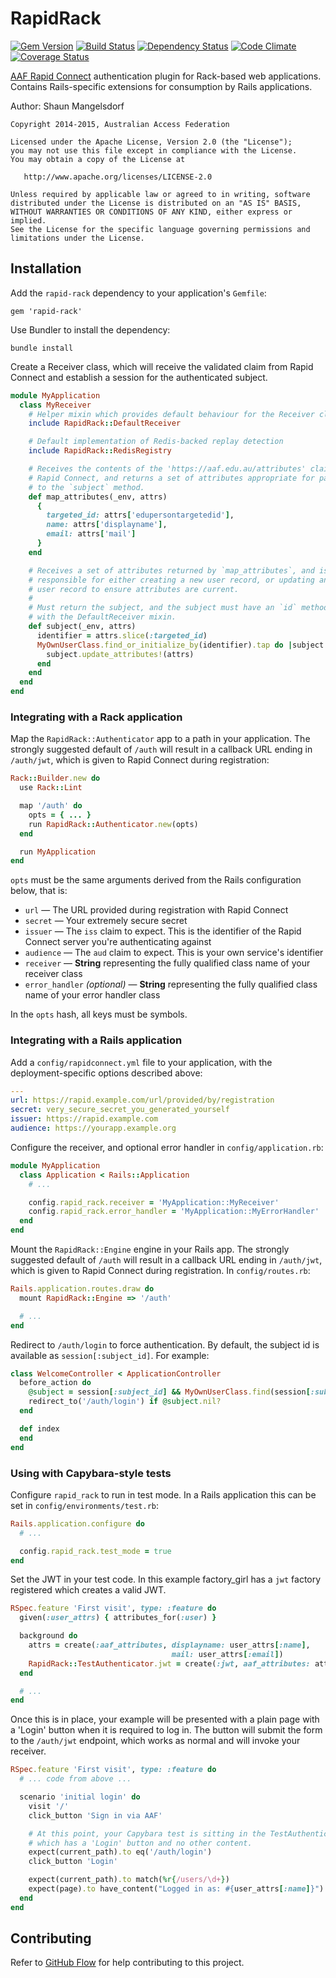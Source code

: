 # RapidRack

[![Gem Version][GV img]][Gem Version]
[![Build Status][BS img]][Build Status]
[![Dependency Status][DS img]][Dependency Status]
[![Code Climate][CC img]][Code Climate]
[![Coverage Status][CS img]][Code Climate]

[Gem Version]: https://rubygems.org/gems/rapid-rack
[Build Status]: https://codeship.com/projects/91209
[Dependency Status]: https://gemnasium.com/ausaccessfed/rapid-rack
[Code Climate]: https://codeclimate.com/github/ausaccessfed/rapid-rack

[GV img]: https://img.shields.io/gem/v/rapid-rack.svg
[BS img]: https://img.shields.io/codeship/6fad8f80-0cd0-0133-0d1a-36a99efb0264/develop.svg
[DS img]: https://img.shields.io/gemnasium/ausaccessfed/rapid-rack/develop.svg
[CC img]: https://img.shields.io/codeclimate/github/ausaccessfed/rapid-rack.svg
[CS img]: https://img.shields.io/codeclimate/coverage/github/ausaccessfed/rapid-rack.svg

[AAF Rapid Connect](https://rapid.aaf.edu.au) authentication plugin for
Rack-based web applications. Contains Rails-specific extensions for consumption
by Rails applications.

Author: Shaun Mangelsdorf

```
Copyright 2014-2015, Australian Access Federation

Licensed under the Apache License, Version 2.0 (the "License");
you may not use this file except in compliance with the License.
You may obtain a copy of the License at

   http://www.apache.org/licenses/LICENSE-2.0

Unless required by applicable law or agreed to in writing, software
distributed under the License is distributed on an "AS IS" BASIS,
WITHOUT WARRANTIES OR CONDITIONS OF ANY KIND, either express or implied.
See the License for the specific language governing permissions and
limitations under the License.
```

## Installation

Add the `rapid-rack` dependency to your application's `Gemfile`:

```
gem 'rapid-rack'
```

Use Bundler to install the dependency:

```
bundle install
```

Create a Receiver class, which will receive the validated claim from Rapid
Connect and establish a session for the authenticated subject.

```ruby
module MyApplication
  class MyReceiver
    # Helper mixin which provides default behaviour for the Receiver class
    include RapidRack::DefaultReceiver

    # Default implementation of Redis-backed replay detection
    include RapidRack::RedisRegistry

    # Receives the contents of the 'https://aaf.edu.au/attributes' claim from
    # Rapid Connect, and returns a set of attributes appropriate for passing in
    # to the `subject` method.
    def map_attributes(_env, attrs)
      {
        targeted_id: attrs['edupersontargetedid'],
        name: attrs['displayname'],
        email: attrs['mail']
      }
    end

    # Receives a set of attributes returned by `map_attributes`, and is
    # responsible for either creating a new user record, or updating an existing
    # user record to ensure attributes are current.
    #
    # Must return the subject, and the subject must have an `id` method to work
    # with the DefaultReceiver mixin.
    def subject(_env, attrs)
      identifier = attrs.slice(:targeted_id)
      MyOwnUserClass.find_or_initialize_by(identifier).tap do |subject|
        subject.update_attributes!(attrs)
      end
    end
  end
end
```

### Integrating with a Rack application

Map the `RapidRack::Authenticator` app to a path in your application. The
strongly suggested default of `/auth` will result in a callback URL ending in
`/auth/jwt`, which is given to Rapid Connect during registration:

```ruby
Rack::Builder.new do
  use Rack::Lint

  map '/auth' do
    opts = { ... }
    run RapidRack::Authenticator.new(opts)
  end

  run MyApplication
end
```

`opts` must be the same arguments derived from the Rails configuration below,
that is:

* `url` &mdash; The URL provided during registration with Rapid Connect
* `secret` &mdash; Your extremely secure secret
* `issuer` &mdash; The `iss` claim to expect. This is the identifier of the
  Rapid Connect server you're authenticating against
* `audience` &mdash; The `aud` claim to expect. This is your own service's
  identifier
* `receiver` &mdash; **String** representing the fully qualified class name of
  your receiver class
* `error_handler` *(optional)* &mdash; **String** representing the fully
  qualified class name of your error handler class

In the `opts` hash, all keys must be symbols.

### Integrating with a Rails application

Add a `config/rapidconnect.yml` file to your application, with the
deployment-specific options described above:

```yaml
---
url: https://rapid.example.com/url/provided/by/registration
secret: very_secure_secret_you_generated_yourself
issuer: https://rapid.example.com
audience: https://yourapp.example.org
```

Configure the receiver, and optional error handler in `config/application.rb`:

```ruby
module MyApplication
  class Application < Rails::Application
    # ...

    config.rapid_rack.receiver = 'MyApplication::MyReceiver'
    config.rapid_rack.error_handler = 'MyApplication::MyErrorHandler'
  end
end
```

Mount the `RapidRack::Engine` engine in your Rails app.  The strongly suggested
default of `/auth` will result in a callback URL ending in `/auth/jwt`, which is
given to Rapid Connect during registration. In `config/routes.rb`:

```ruby
Rails.application.routes.draw do
  mount RapidRack::Engine => '/auth'

  # ...
end
```

Redirect to `/auth/login` to force authentication. By default, the subject id is
available as `session[:subject_id]`. For example:

```ruby
class WelcomeController < ApplicationController
  before_action do
    @subject = session[:subject_id] && MyOwnUserClass.find(session[:subject_id])
    redirect_to('/auth/login') if @subject.nil?
  end

  def index
  end
end
```

### Using with Capybara-style tests

Configure `rapid_rack` to run in test mode. In a Rails application this can be
set in `config/environments/test.rb`:

```ruby
Rails.application.configure do
  # ...

  config.rapid_rack.test_mode = true
end
```

Set the JWT in your test code. In this example factory\_girl has a `jwt` factory
registered which creates a valid JWT.

```ruby
RSpec.feature 'First visit', type: :feature do
  given(:user_attrs) { attributes_for(:user) }

  background do
    attrs = create(:aaf_attributes, displayname: user_attrs[:name],
                                    mail: user_attrs[:email])
    RapidRack::TestAuthenticator.jwt = create(:jwt, aaf_attributes: attrs)
  end

  # ...
end
```

Once this is in place, your example will be presented with a plain page with a
'Login' button when it is required to log in. The button will submit the form
to the `/auth/jwt` endpoint, which works as normal and will invoke your
receiver.

```ruby
RSpec.feature 'First visit', type: :feature do
  # ... code from above ...

  scenario 'initial login' do
    visit '/'
    click_button 'Sign in via AAF'

    # At this point, your Capybara test is sitting in the TestAuthenticator page
    # which has a 'Login' button and no other content.
    expect(current_path).to eq('/auth/login')
    click_button 'Login'

    expect(current_path).to match(%r{/users/\d+})
    expect(page).to have_content("Logged in as: #{user_attrs[:name]}")
  end
end
```

## Contributing

Refer to [GitHub Flow](https://guides.github.com/introduction/flow/) for
help contributing to this project.
